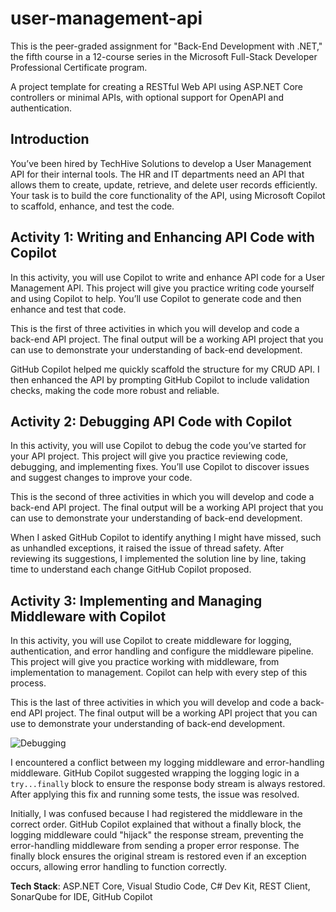 # user-management-api

This is the peer-graded assignment for "Back-End Development with .NET," the fifth course in a 12-course series in the Microsoft Full-Stack Developer Professional Certificate program.

A project template for creating a RESTful Web API using ASP.NET Core controllers or minimal APIs, with optional support for OpenAPI and authentication.

## Introduction

You’ve been hired by TechHive Solutions to develop a User Management API for their internal tools. The HR and IT departments need an API that allows them to create, update, retrieve, and delete user records efficiently. Your task is to build the core functionality of the API, using Microsoft Copilot to scaffold, enhance, and test the code.

## Activity 1: Writing and Enhancing API Code with Copilot

In this activity, you will use Copilot to write and enhance API code for a User Management API. This project will give you practice writing code yourself and using Copilot to help. You’ll use Copilot to generate code and then enhance and test that code. 

This is the first of three activities in which you will develop and code a back-end API project. The final output will be a working API project that you can use to demonstrate your understanding of back-end development.

GitHub Copilot helped me quickly scaffold the structure for my CRUD API. I then enhanced the API by prompting GitHub Copilot to include validation checks, making the code more robust and reliable.

## Activity 2: Debugging API Code with Copilot

In this activity, you will use Copilot to debug the code you’ve started for your API project. This project will give you practice reviewing code, debugging, and implementing fixes. You’ll use Copilot to discover issues and suggest changes to improve your code.

This is the second of three activities in which you will develop and code a back-end API project. The final output will be a working API project that you can use to demonstrate your understanding of back-end development.

When I asked GitHub Copilot to identify anything I might have missed, such as unhandled exceptions, it raised the issue of thread safety. After reviewing its suggestions, I implemented the solution line by line, taking time to understand each change GitHub Copilot proposed.

## Activity 3: Implementing and Managing Middleware with Copilot

In this activity, you will use Copilot to create middleware for logging, authentication, and error handling and configure the middleware pipeline. This project will give you practice working with middleware, from implementation to management. Copilot can help with every step of this process. 

This is the last of three activities in which you will develop and code a back-end API project. The final output will be a working API project that you can use to demonstrate your understanding of back-end development.

![Debugging](https://github.com/user-attachments/assets/adea6c8d-a13a-4321-908d-bdb84e9750f6)

I encountered a conflict between my logging middleware and error-handling middleware. GitHub Copilot suggested wrapping the logging logic in a `try...finally` block to ensure the response body stream is always restored. After applying this fix and running some tests, the issue was resolved.

Initially, I was confused because I had registered the middleware in the correct order. GitHub Copilot explained that without a finally block, the logging middleware could "hijack" the response stream, preventing the error-handling middleware from sending a proper error response. The finally block ensures the original stream is restored even if an exception occurs, allowing error handling to function correctly.

**Tech Stack**: ASP.NET Core, Visual Studio Code, C# Dev Kit, REST Client, SonarQube for IDE, GitHub Copilot
